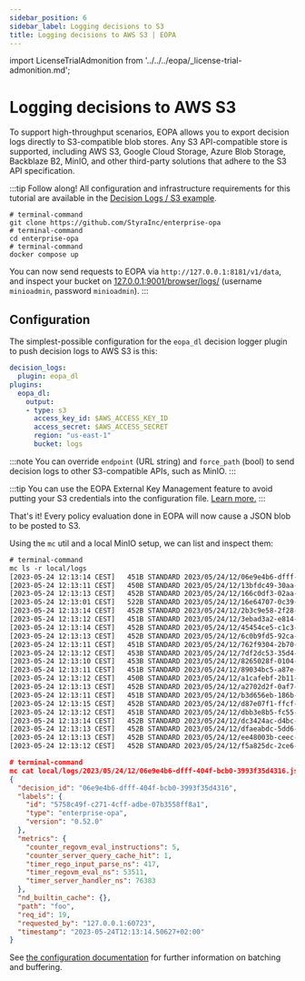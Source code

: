 ```yaml
---
sidebar_position: 6
sidebar_label: Logging decisions to S3
title: Logging decisions to AWS S3 | EOPA
---
```


<!-- markdownlint-disable MD044 -->
import LicenseTrialAdmonition from '../../../eopa/_license-trial-admonition.md';


# Logging decisions to AWS S3

To support high-throughput scenarios, EOPA allows you to export
decision logs directly to S3-compatible blob stores. Any S3 API-compatible store
is supported, including AWS S3, Google Cloud Storage, Azure Blob Storage,
Backblaze B2, MinIO, and other third-party solutions that adhere to the S3 API
specification.

:::tip Follow along!
All configuration and infrastructure requirements
for this tutorial are available in the [Decision Logs / S3 example](https://github.com/StyraInc/eopa/tree/main/examples/decision-logs/s3).

```interactive
# terminal-command
git clone https://github.com/StyraInc/enterprise-opa
# terminal-command
cd enterprise-opa
# terminal-command
docker compose up
```

You can now send requests to EOPA via `http://127.0.0.1:8181/v1/data`, and
inspect your bucket on [127.0.0.1:9001/browser/logs/](http://127.0.0.1:9001)
(username `minioadmin`, password `minioadmin`).
:::

<LicenseTrialAdmonition />


## Configuration

The simplest-possible configuration for the `eopa_dl` decision logger plugin to
push decision logs to AWS S3 is this:

```yaml
decision_logs:
  plugin: eopa_dl
plugins:
  eopa_dl:
    output:
    - type: s3
      access_key_id: $AWS_ACCESS_KEY_ID
      access_secret: $AWS_ACCESS_SECRET
      region: "us-east-1"
      bucket: logs
```

:::note
You can override `endpoint` (URL string) and `force_path` (bool) to send decision logs
to other S3-compatible APIs, such as MinIO.
:::

:::tip
You can use the EOPA External Key Management feature to avoid putting your
S3 credentials into the configuration file.
[Learn more.](/eopa/reference/configuration/using-secrets/from-hashicorp-vault)
:::

That's it! Every policy evaluation done in EOPA will now cause a JSON blob
to be posted to S3.

Using the `mc` util and a local MinIO setup, we can list and inspect them:

```txt
# terminal-command
mc ls -r local/logs
[2023-05-24 12:13:14 CEST]   451B STANDARD 2023/05/24/12/06e9e4b6-dfff-404f-bcb0-3993f35d4316.json
[2023-05-24 12:13:11 CEST]   450B STANDARD 2023/05/24/12/13bfdc49-30aa-4ec5-ae4e-575bd5472f95.json
[2023-05-24 12:13:13 CEST]   452B STANDARD 2023/05/24/12/166c0df3-02aa-4f1b-b3ad-b7e385268a61.json
[2023-05-24 12:13:01 CEST]   522B STANDARD 2023/05/24/12/16e64707-0c39-4661-ba84-5df6004bef32.json
[2023-05-24 12:13:14 CEST]   452B STANDARD 2023/05/24/12/2b3c9e58-2f28-4e71-91b5-60b0a563dffd.json
[2023-05-24 12:13:12 CEST]   451B STANDARD 2023/05/24/12/3ebad3a2-e814-4961-a5d7-805daabb43c4.json
[2023-05-24 12:13:14 CEST]   452B STANDARD 2023/05/24/12/45454ce5-c1c3-400e-9553-847897cac674.json
[2023-05-24 12:13:13 CEST]   452B STANDARD 2023/05/24/12/6c0b9fd5-92ca-4a4c-8f4c-16a6d1b7f44d.json
[2023-05-24 12:13:11 CEST]   451B STANDARD 2023/05/24/12/762f9304-2b70-4e7a-a933-87fff04c006f.json
[2023-05-24 12:13:12 CEST]   453B STANDARD 2023/05/24/12/7df2dc53-35d4-47ef-9068-e149d1afaba1.json
[2023-05-24 12:13:10 CEST]   453B STANDARD 2023/05/24/12/8265028f-0104-44b8-8b17-cb634035ee1a.json
[2023-05-24 12:13:11 CEST]   451B STANDARD 2023/05/24/12/89034bc5-a87e-4838-8e70-920ae25291fc.json
[2023-05-24 12:13:12 CEST]   450B STANDARD 2023/05/24/12/a1cafebf-2b11-4cfe-9270-857375ae2c95.json
[2023-05-24 12:13:13 CEST]   452B STANDARD 2023/05/24/12/a2702d2f-0af7-4bc3-bbd1-3e326f825daf.json
[2023-05-24 12:13:11 CEST]   451B STANDARD 2023/05/24/12/b3d656eb-186b-45d4-9c25-8a8ea0dc80b3.json
[2023-05-24 12:13:15 CEST]   452B STANDARD 2023/05/24/12/d87e07f1-ffcf-4240-9721-bb8c0f8d37e0.json
[2023-05-24 12:13:12 CEST]   451B STANDARD 2023/05/24/12/dbb3e8b5-fc55-489b-b75a-914a88052097.json
[2023-05-24 12:13:14 CEST]   452B STANDARD 2023/05/24/12/dc3424ac-d4bc-49ac-a8fb-c323846f31fc.json
[2023-05-24 12:13:13 CEST]   452B STANDARD 2023/05/24/12/dfaeabdc-5dd6-4995-b946-0fc74ca70169.json
[2023-05-24 12:13:13 CEST]   452B STANDARD 2023/05/24/12/ee48003b-ceec-48b5-94e3-b4c5e9eebe3f.json
[2023-05-24 12:13:12 CEST]   452B STANDARD 2023/05/24/12/f5a825dc-2ce6-4e53-a242-0c14a4d60c8d.json
```
```json
# terminal-command
mc cat local/logs/2023/05/24/12/06e9e4b6-dfff-404f-bcb0-3993f35d4316.json | jq
{
  "decision_id": "06e9e4b6-dfff-404f-bcb0-3993f35d4316",
  "labels": {
    "id": "5758c49f-c271-4cff-adbe-07b3558ff8a1",
    "type": "enterprise-opa",
    "version": "0.52.0"
  },
  "metrics": {
    "counter_regovm_eval_instructions": 5,
    "counter_server_query_cache_hit": 1,
    "timer_rego_input_parse_ns": 417,
    "timer_regovm_eval_ns": 53511,
    "timer_server_handler_ns": 76383
  },
  "nd_builtin_cache": {},
  "path": "foo",
  "req_id": 19,
  "requested_by": "127.0.0.1:60723",
  "timestamp": "2023-05-24T12:13:14.50627+02:00"
}
```

See [the configuration documentation](/eopa/reference/configuration/decision-logs/s3)
for further information on batching and buffering.
